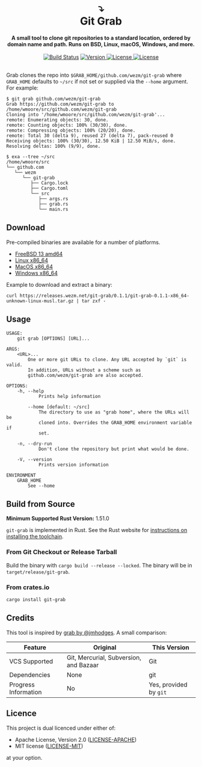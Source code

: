 <h1 align="center">
  ⤵️<br>
  Git Grab
</h1>

<div align="center">
  <strong>A small tool to clone git repositories to a standard location, ordered
  by domain name and path. Runs on BSD, Linux, macOS, Windows, and
  more.</strong>
</div>

<br>

<div align="center">
  <a href="https://cirrus-ci.com/github/wezm/git-grab">
    <img src="https://api.cirrus-ci.com/github/wezm/git-grab.svg" alt="Build Status"></a>
  <a href="https://crates.io/crates/git-grab">
    <img src="https://img.shields.io/crates/v/git-grab.svg" alt="Version">
  </a>
  <a href="https://github.com/wezm/git-grab/blob/master/LICENSE-MIT">
    <img src="https://img.shields.io/crates/l/git-grab.svg" alt="License">
  </a>
  <a href="https://github.com/wezm/git-grab/blob/master/LICENSE-APACHE">
    <img src="https://img.shields.io/crates/l/git-grab.svg" alt="License">
  </a>
</div>

<br>

Grab clones the repo into `$GRAB_HOME/github.com/wezm/git-grab` where `GRAB_HOME`
defaults to `~/src` if not set or supplied via the `--home` argument. For
example:

    $ git grab github.com/wezm/git-grab
    Grab https://github.com/wezm/git-grab to /home/wmoore/src/github.com/wezm/git-grab
    Cloning into '/home/wmoore/src/github.com/wezm/git-grab'...
    remote: Enumerating objects: 30, done.
    remote: Counting objects: 100% (30/30), done.
    remote: Compressing objects: 100% (20/20), done.
    remote: Total 30 (delta 9), reused 27 (delta 7), pack-reused 0
    Receiving objects: 100% (30/30), 12.50 KiB | 12.50 MiB/s, done.
    Resolving deltas: 100% (9/9), done.

    $ exa --tree ~/src
    /home/wmoore/src
    └── github.com
       └── wezm
          └── git-grab
             ├── Cargo.lock
             ├── Cargo.toml
             └── src
                ├── args.rs
                ├── grab.rs
                └── main.rs

Download
--------

Pre-compiled binaries are available for a number of platforms.

* [FreeBSD 13 amd64](https://releases.wezm.net/git-grab/0.1.1/git-grab-0.1.1-amd64-unknown-freebsd.tar.gz)
* [Linux x86\_64](https://releases.wezm.net/git-grab/0.1.1/git-grab-0.1.1-x86_64-unknown-linux-musl.tar.gz)
* [MacOS x86\_64](https://releases.wezm.net/git-grab/0.1.1/git-grab-0.1.1-x86_64-apple-darwin.tar.gz)
* [Windows x86\_64](https://releases.wezm.net/git-grab/0.1.1/git-grab-0.1.1-x86_64-pc-windows-msvc.zip)

Example to download and extract a binary:

    curl https://releases.wezm.net/git-grab/0.1.1/git-grab-0.1.1-x86_64-unknown-linux-musl.tar.gz | tar zxf -

Usage
-----

```
USAGE:
    git grab [OPTIONS] [URL]...

ARGS:
    <URL>...
        One or more git URLs to clone. Any URL accepted by `git` is valid.
        In addition, URLs without a scheme such as
        github.com/wezm/git-grab are also accepted.

OPTIONS:
    -h, --help
            Prints help information

        --home [default: ~/src]
            The directory to use as "grab home", where the URLs will be
            cloned into. Overrides the GRAB_HOME environment variable if
            set.

    -n, --dry-run
            Don't clone the repository but print what would be done.

    -V, --version
            Prints version information

ENVIRONMENT
    GRAB_HOME
        See --home
```

Build from Source
-----------------

**Minimum Supported Rust Version:** 1.51.0

`git-grab` is implemented in Rust. See the Rust website for [instructions on
installing the toolchain][rustup].

### From Git Checkout or Release Tarball

Build the binary with `cargo build --release --locked`. The binary will be in
`target/release/git-grab`.

### From crates.io

`cargo install git-grab`

Credits
-------

This tool is inspired by [grab by @jmhodges](https://github.com/jmhodges/grab).
A small comparison:

| Feature              | Original                               | This Version           |
|----------------------|----------------------------------------|------------------------|
| VCS Supported        | Git, Mercurial, Subversion, and Bazaar | Git                    |
| Dependencies         | None                                   | git                    |
| Progress Information | No                                     | Yes, provided by `git` |

Licence
-------

This project is dual licenced under either of:

- Apache License, Version 2.0 ([LICENSE-APACHE](https://github.com/wezm/frond/blob/master/LICENSE-APACHE))
- MIT license ([LICENSE-MIT](https://github.com/wezm/frond/blob/master/LICENSE-MIT))

at your option.

[rustup]: https://www.rust-lang.org/tools/install
